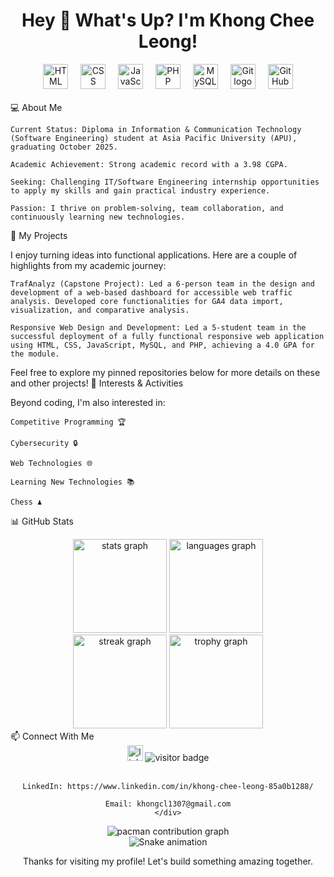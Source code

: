 <h1 align="center">Hey 👋 What's Up? I'm Khong Chee Leong!</h1>

<div align="center">
<img src="https://www.google.com/search?q=https://skillicons.dev/icons%3Fi%3Dhtml" height="40" alt="HTML logo" />
<img width="12" />
<img src="https://www.google.com/search?q=https://skillicons.dev/icons%3Fi%3Dcss" height="40" alt="CSS logo" />
<img width="12" />
<img src="https://www.google.com/search?q=https://skillicons.dev/icons%3Fi%3Djs" height="40" alt="JavaScript logo" />
<img width="12" />
<img src="https://www.google.com/search?q=https://skillicons.dev/icons%3Fi%3Dphp" height="40" alt="PHP logo" />
<img width="12" />
<img src="https://www.google.com/search?q=https://skillicons.dev/icons%3Fi%3Dmysql" height="40" alt="MySQL logo" />
<img width="12" />
<img src="https://www.google.com/search?q=https://skillicons.dev/icons%3Fi%3Dgit" height="40" alt="Git logo" />
<img width="12" />
<img src="https://www.google.com/search?q=https://skillicons.dev/icons%3Fi%3Dgithub" height="40" alt="GitHub logo" />
</div>

<br>
💻 About Me

    Current Status: Diploma in Information & Communication Technology (Software Engineering) student at Asia Pacific University (APU), graduating October 2025.

    Academic Achievement: Strong academic record with a 3.98 CGPA.

    Seeking: Challenging IT/Software Engineering internship opportunities to apply my skills and gain practical industry experience.

    Passion: I thrive on problem-solving, team collaboration, and continuously learning new technologies.

🚀 My Projects

I enjoy turning ideas into functional applications. Here are a couple of highlights from my academic journey:

    TrafAnalyz (Capstone Project): Led a 6-person team in the design and development of a web-based dashboard for accessible web traffic analysis. Developed core functionalities for GA4 data import, visualization, and comparative analysis.

    Responsive Web Design and Development: Led a 5-student team in the successful deployment of a fully functional responsive web application using HTML, CSS, JavaScript, MySQL, and PHP, achieving a 4.0 GPA for the module.

Feel free to explore my pinned repositories below for more details on these and other projects!
🌱 Interests & Activities

Beyond coding, I'm also interested in:

    Competitive Programming 🏆

    Cybersecurity 🔒

    Web Technologies 🌐

    Learning New Technologies 📚

    Chess ♟️

📊 GitHub Stats

<div align="center">
<img src="https://www.google.com/search?q=https://github-readme-stats.vercel.app/api%3Fusername%3DKhongCL%26hide_title%3Dfalse%26hide_rank%3Dfalse%26show_icons%3Dtrue%26include_all_commits%3Dtrue%26count_private%3Dtrue%26disable_animations%3Dfalse%26theme%3Ddracula%26locale%3Den%26hide_border%3Dfalse" height="150" alt="stats graph" />
<img src="https://www.google.com/search?q=https://github-readme-stats.vercel.app/api/top-langs%3Fusername%3DKhongCL%26locale%3Den%26hide_title%3Dfalse%26layout%3Dcompact%26card_width%3D320%26langs_count%3D5%26theme%3Ddracula%26hide_border%3Dfalse" height="150" alt="languages graph" />
</div>

<div align="center">
<img src="https://www.google.com/search?q=https://streak-stats.demolab.com%3Fuser%3DKhongCL%26locale%3Den%26mode%3Ddaily%26theme%3Ddracula%26hide_border%3Dfalse%26border_radius%3D5%26order%3D3" height="150" alt="streak graph" />
<img src="https://www.google.com/search?q=https://github-profile-trophy.vercel.app%3Fusername%3DKhongCL%26theme%3Ddracula%26column%3D-1%26row%3D1%26margin-w%3D8%26margin-h%3D8%26no-bg%3Dfalse%26no-frame%3Dfalse%26order%3D4" height="150" alt="trophy graph" />
</div>
📫 Connect With Me

<div align="center">
<img src="https://img.shields.io/static/v1?message=LinkedIn&logo=linkedin&label=&color=0077B5&logoColor=white&labelColor=&style=for-the-badge" height="25" alt="linkedin logo" />
<img src="https://www.google.com/search?q=https://visitor-badge.laobi.icu/badge%3Fpage_id%3DKhongCL.KhongCL&" alt="visitor badge" />
</div>
<br>
<div align="center">

    LinkedIn: https://www.linkedin.com/in/khong-chee-leong-85a0b1288/

    Email: khongcl1307@gmail.com
    </div>

<div align="center">
<picture>
<source media="(prefers-color-scheme: dark)" srcset="https://www.google.com/search?q=https://raw.githubusercontent.com/KhongCL/KhongCL/output/pacman-contribution-graph-dark.svg">
<source media="(prefers-color-scheme: light)" srcset="https://www.google.com/search?q=https://raw.githubusercontent.com/KhongCL/KhongCL/output/pacman-contribution-graph.svg">
<img alt="pacman contribution graph" src="https://www.google.com/search?q=https://raw.githubusercontent.com/KhongCL/KhongCL/output/pacman-contribution-graph.svg">
</picture>
</div>

<img src="https://www.google.com/search?q=https://raw.githubusercontent.com/KhongCL/KhongCL/output/snake.svg" alt="Snake animation" />

Thanks for visiting my profile! Let's build something amazing together.